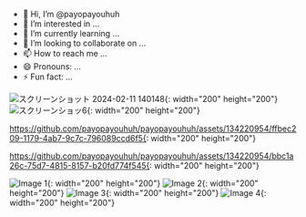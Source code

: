 - 👋 Hi, I’m @payopayouhuh
- 👀 I’m interested in ...
- 🌱 I’m currently learning ...
- 💞️ I’m looking to collaborate on ...
- 📫 How to reach me ...
- 😄 Pronouns: ...
- ⚡ Fun fact: ...

![スクリーンショット 2024-02-11 140148](https://github.com/payopayouhuh/payopayouhuh/assets/134220954/53090af8-6a3d-451b-9cb7-d8f62a748d61){: width="200" height="200"}
![スクリーンショッ6](https://github.com/payopayouhuh/payopayouhuh/assets/134220954/705ecc84-7359-475e-b36e-3d2a3845c106){: width="200" height="200"}

https://github.com/payopayouhuh/payopayouhuh/assets/134220954/ffbec209-1179-4ab7-9c7c-796089ccd6f5{: width="200" height="200"}

https://github.com/payopayouhuh/payopayouhuh/assets/134220954/bbc1a26c-75d7-4815-8157-b20fd774f545{: width="200" height="200"}


![Image 1](https://github.com/payopayouhuh/payopayouhuh/raw/main/assets/134220954/53090af8-6a3d-451b-9cb7-d8f62a748d61.jpg){: width="200" height="200"} ![Image 2](https://github.com/payopayouhuh/payopayouhuh/raw/main/assets/134220954/705ecc84-7359-475e-b36e-3d2a3845c106.jpg){: width="200" height="200"}
![Image 3](https://github.com/payopayouhuh/payopayouhuh/raw/main/assets/134220954/ffbec209-1179-4ab7-9c7c-796089ccd6f5.jpg){: width="200" height="200"} ![Image 4](https://github.com/payopayouhuh/payopayouhuh/raw/main/assets/134220954/bbc1a26c-75d7-4815-8157-b20fd774f545.jpg){: width="200" height="200"}
